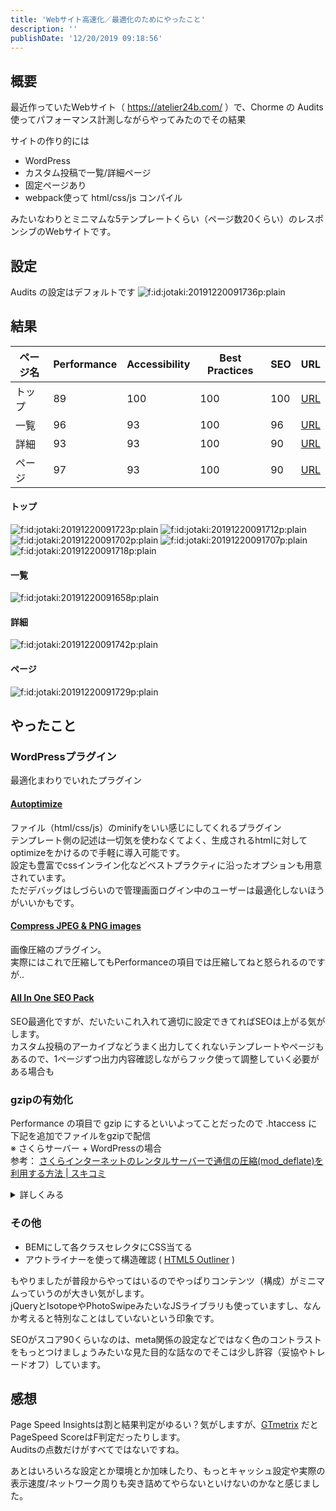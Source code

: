 ```yaml
---
title: 'Webサイト高速化／最適化のためにやったこと'
description: ''
publishDate: '12/20/2019 09:18:56'
---
```


<h2>概要</h2>

<p>最近作っていたWebサイト（ <a href="https://atelier24b.com/">https://atelier24b.com/</a> ）で、Chorme の Audits 使ってパフォーマンス計測しながらやってみたのでその結果</p>

<p>サイトの作り的には</p>

<ul>
<li>WordPress</li>
<li>カスタム投稿で一覧/詳細ページ</li>
<li>固定ページあり</li>
<li>webpack使って html/css/js コンパイル</li>
</ul>

<p>みたいなわりとミニマムな5テンプレートくらい（ページ数20くらい）のレスポンシブのWebサイトです。</p>

<h2>設定</h2>

<p>Audits の設定はデフォルトです
<span itemscope itemtype="http://schema.org/Photograph"><img src="/images/hatena/20191220091736.png" alt="f:id:jotaki:20191220091736p:plain" title="f:id:jotaki:20191220091736p:plain" class="hatena-fotolife" itemprop="image" /></span></p>

<h2>結果</h2>

<table>
<thead>
<tr>
<th>ページ名</th>
<th>Performance</th>
<th>Accessibility</th>
<th>Best Practices</th>
<th>SEO</th>
<th>URL</th>
</tr>
</thead>
<tbody>
<tr>
<td>トップ</td>
<td>89</td>
<td>100</td>
<td>100</td>
<td>100</td>
<td><a href="https://atelier24b.com/">URL</a></td>
</tr>
<tr>
<td>一覧</td>
<td>96</td>
<td>93</td>
<td>100</td>
<td>96</td>
<td><a href="https://atelier24b.com/artists/">URL</a></td>
</tr>
<tr>
<td>詳細</td>
<td>93</td>
<td>93</td>
<td>100</td>
<td>90</td>
<td><a href="https://atelier24b.com/artists/atsushi-kokawa/">URL</a></td>
</tr>
<tr>
<td>ページ</td>
<td>97</td>
<td>93</td>
<td>100</td>
<td>90</td>
<td><a href="https://atelier24b.com/about/">URL</a></td>
</tr>
</tbody>
</table>

<h4>トップ</h4>

<p><span itemscope itemtype="http://schema.org/Photograph"><img src="/images/hatena/20191220091723.png" alt="f:id:jotaki:20191220091723p:plain" title="f:id:jotaki:20191220091723p:plain" class="hatena-fotolife" itemprop="image" /></span>
<span itemscope itemtype="http://schema.org/Photograph"><img src="/images/hatena/20191220091712.png" alt="f:id:jotaki:20191220091712p:plain" title="f:id:jotaki:20191220091712p:plain" class="hatena-fotolife" itemprop="image" /></span>
<span itemscope itemtype="http://schema.org/Photograph"><img src="/images/hatena/20191220091702.png" alt="f:id:jotaki:20191220091702p:plain" title="f:id:jotaki:20191220091702p:plain" class="hatena-fotolife" itemprop="image" /></span>
<span itemscope itemtype="http://schema.org/Photograph"><img src="/images/hatena/20191220091707.png" alt="f:id:jotaki:20191220091707p:plain" title="f:id:jotaki:20191220091707p:plain" class="hatena-fotolife" itemprop="image" /></span>
<span itemscope itemtype="http://schema.org/Photograph"><img src="/images/hatena/20191220091718.png" alt="f:id:jotaki:20191220091718p:plain" title="f:id:jotaki:20191220091718p:plain" class="hatena-fotolife" itemprop="image" /></span></p>

<h4>一覧</h4>

<p><span itemscope itemtype="http://schema.org/Photograph"><img src="/images/hatena/20191220091658.png" alt="f:id:jotaki:20191220091658p:plain" title="f:id:jotaki:20191220091658p:plain" class="hatena-fotolife" itemprop="image" /></span></p>

<h4>詳細</h4>

<p><span itemscope itemtype="http://schema.org/Photograph"><img src="/images/hatena/20191220091742.png" alt="f:id:jotaki:20191220091742p:plain" title="f:id:jotaki:20191220091742p:plain" class="hatena-fotolife" itemprop="image" /></span></p>

<h4>ページ</h4>

<p><span itemscope itemtype="http://schema.org/Photograph"><img src="/images/hatena/20191220091729.png" alt="f:id:jotaki:20191220091729p:plain" title="f:id:jotaki:20191220091729p:plain" class="hatena-fotolife" itemprop="image" /></span></p>

<h2>やったこと</h2>

<h3>WordPressプラグイン</h3>

<p>最適化まわりでいれたプラグイン</p>

<h4><a href="https://ja.wordpress.org/plugins/autoptimize/">Autoptimize</a></h4>

<p>ファイル（html/css/js）のminifyをいい感じにしてくれるプラグイン<br/>
テンプレート側の記述は一切気を使わなくてよく、生成されるhtmlに対してoptimizeをかけるので手軽に導入可能です。<br/>
設定も豊富でcssインライン化などベストプラクティに沿ったオプションも用意されています。<br/>
ただデバッグはしづらいので管理画面ログイン中のユーザーは最適化しないほうがいいかもです。</p>

<h4><a href="https://ja.wordpress.org/plugins/tiny-compress-images/">Compress JPEG &amp; PNG images</a></h4>

<p>画像圧縮のプラグイン。<br/>
実際にはこれで圧縮してもPerformanceの項目では圧縮してねと怒られるのですが..</p>

<h4><a href="https://ja.wordpress.org/plugins/all-in-one-seo-pack/">All In One SEO Pack</a></h4>

<p>SEO最適化ですが、だいたいこれ入れて適切に設定できてればSEOは上がる気がします。<br/>
カスタム投稿のアーカイブなどうまく出力してくれないテンプレートやページもあるので、1ページずつ出力内容確認しながらフック使って調整していく必要がある場合も</p>

<h3>gzipの有効化</h3>

<p>Performance の項目で gzip にするといいよってことだったので .htaccess に下記を追加でファイルをgzipで配信<br/>
※ さくらサーバー + WordPressの場合<br/>
参考： <a href="http://www.sukicomi.net/2018/05/sakura-rensaba-moddeflate.html">さくらインターネットのレンタルサーバーで通信の圧縮(mod_deflate)を利用する方法 | スキコミ</a></p>

<p><details><summary>詳しくみる</summary><div></p>

<pre class="code" data-lang="" data-unlink># gzip有効
&lt;IfModule mod_deflate.c&gt;
  SetOutputFilter DEFLATE
  BrowserMatch ^Mozilla/4\.0[678] no-gzip
  BrowserMatch ^Mozilla/4 gzip-only-text/html
  BrowserMatch \bMSIE\s(7|8) !no-gzip !gzip-only-text/html

  Header append Vary Accept-Encoding env=!dont-vary

  # 画像は再圧縮しない
  SetEnvIfNoCase Request_URI \.(?:gif|jpe?g|png|ico)$ no-gzip dont-vary

  # 圧縮設定
  AddOutputFilterByType DEFLATE text/plain
  AddOutputFilterByType DEFLATE text/html
  AddOutputFilterByType DEFLATE text/xml
  AddOutputFilterByType DEFLATE text/css
  AddOutputFilterByType DEFLATE text/js
  AddOutputFilterByType DEFLATE image/svg+xml
  AddOutputFilterByType DEFLATE application/xml
  AddOutputFilterByType DEFLATE application/xhtml+xml
  AddOutputFilterByType DEFLATE application/rss+xml
  AddOutputFilterByType DEFLATE application/atom_xml
  AddOutputFilterByType DEFLATE application/javascript
  AddOutputFilterByType DEFLATE application/x-javascript
  AddOutputFilterByType DEFLATE application/x-httpd-php
&lt;/IfModule&gt;</pre>

<p></div></details></p>

<h3>その他</h3>

<ul>
<li>BEMにして各クラスセレクタにCSS当てる</li>
<li>アウトライナーを使って構造確認 ( <a href="https://chrome.google.com/webstore/detail/html5-outliner/afoibpobokebhgfnknfndkgemglggomo">HTML5 Outliner</a> )</li>
</ul>

<p>もやりましたが普段からやってはいるのでやっぱりコンテンツ（構成）がミニマムっていうのが大きい気がします。<br/>
jQueryとIsotopeやPhotoSwipeみたいなJSライブラリも使っていますし、なんか考えると特別なことはしていないという印象です。</p>

<p>SEOがスコア90くらいなのは、meta関係の設定などではなく色のコントラストをもっとつけましょうみたいな見た目的な話なのでそこは少し許容（妥協やトレードオフ）しています。</p>

<h2>感想</h2>

<p>Page Speed Insightsは割と結果判定がゆるい？気がしますが、<a href="https://gtmetrix.com/reports/atelier24b.com/YvCOWMDv">GTmetrix</a> だとPageSpeed ScoreはF判定だったりします。<br/>
Auditsの点数だけがすべてではないですね。</p>

<p>あとはいろいろな設定とか環境とか加味したり、もっとキャッシュ設定や実際の表示速度/ネットワーク周りも突き詰めてやらないといけないのかなと感じました。</p>
